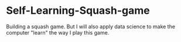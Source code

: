 # Self-Learning-Squash-game
Building a squash game. But I will also apply data science to make the computer "learn" the way I play this game.
